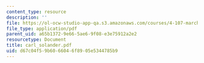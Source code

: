 ```yaml
---
content_type: resource
description: ''
file: https://ol-ocw-studio-app-qa.s3.amazonaws.com/courses/4-107-march-portfolio-seminar-fall-2003/d67c04f59b6066046f8905e5344785b9_carl_solander.pdf
file_type: application/pdf
parent_uid: a65b1372-9e66-5ae6-9f08-e3e75912a2e2
resourcetype: Document
title: carl_solander.pdf
uid: d67c04f5-9b60-6604-6f89-05e5344785b9
---
```

